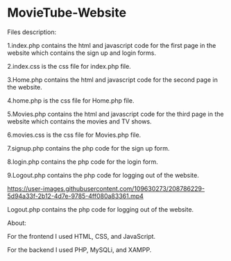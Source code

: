 # MovieTube-Website

Files description:

1.index.php contains the html and javascript code for the first page in the website which contains the sign up and login forms.

2.index.css is the css file for index.php file.

3.Home.php contains the html and javascript code for the second page in the website.

4.home.php is the css file for Home.php file.

5.Movies.php contains the html and javascript code for the third page in the website which contains the movies and TV shows.

6.movies.css is the css file for Movies.php file.

7.signup.php contains the php code for the sign up form.

8.login.php contains the php code for the login form.

9.Logout.php contains the php code for logging out of the website.

https://user-images.githubusercontent.com/109630273/208786229-5d94a33f-2b12-4d7e-9785-4ff080a83361.mp4

Logout.php contains the php code for logging out of the website.

About:

For the frontend I used HTML, CSS, and JavaScript.

For the backend I used PHP, MySQLi, and XAMPP.
